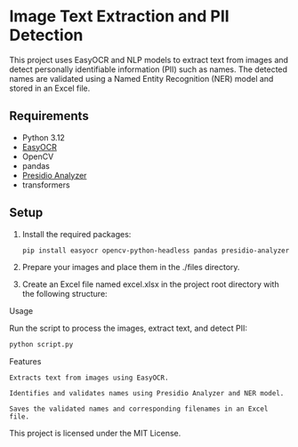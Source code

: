 # Image Text Extraction and PII Detection

This project uses EasyOCR and NLP models to extract text from images and detect personally identifiable information (PII) such as names. The detected names are validated using a Named Entity Recognition (NER) model and stored in an Excel file.

## Requirements

- Python 3.12
- [EasyOCR](https://github.com/JaidedAI/EasyOCR)
- OpenCV
- pandas
- [Presidio Analyzer](https://github.com/microsoft/presidio)
- transformers

## Setup

1. Install the required packages:

   ```bash
   pip install easyocr opencv-python-headless pandas presidio-analyzer transformers
   ```

2. Prepare your images and place them in the ./files directory.

3. Create an Excel file named excel.xlsx in the project root directory with the following structure:

Usage

Run the script to process the images, extract text, and detect PII:

```bash
python script.py
```

Features

    Extracts text from images using EasyOCR.

    Identifies and validates names using Presidio Analyzer and NER model.

    Saves the validated names and corresponding filenames in an Excel file.

This project is licensed under the MIT License.

